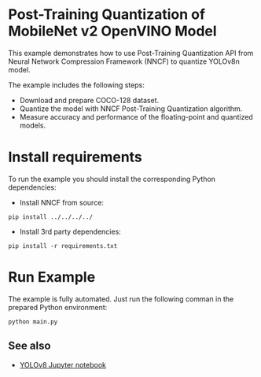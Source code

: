 # Post-Training Quantization of MobileNet v2 OpenVINO Model
This example demonstrates how to use Post-Training Quantization API from Neural Network Compression Framework (NNCF) to quantize YOLOv8n model.


The example includes the following steps:
- Download and prepare COCO-128 dataset.
- Quantize the model with NNCF Post-Training Quantization algorithm.
- Measure accuracy and performance of the floating-point and quantized models.

# Install requirements
To run the example you should install the corresponding Python dependencies:
- Install NNCF from source:
```
pip install ../../../../
```
- Install 3rd party dependencies:
```
pip install -r requirements.txt
```

# Run Example
The example is fully automated. Just run the following comman in the prepared Python environment:
```
python main.py
```

## See also
- [YOLOv8 Jupyter notebook](https://github.com/openvinotoolkit/openvino_notebooks/tree/main/notebooks/230-yolov8-optimization)